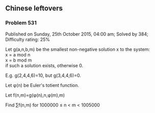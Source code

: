 Chinese leftovers
-----------------

### Problem 531

Published on Sunday, 25th October 2015, 04:00 am; Solved by 384;
Difficulty rating: 25%

Let g(a,n,b,m) be the smallest non-negative solution x to the system:\
x = a mod n\
x = b mod m\
 if such a solution exists, otherwise 0.

E.g. g(2,4,4,6)=10, but g(3,4,4,6)=0.

Let φ(n) be Euler's totient function.

Let f(n,m)=g(φ(n),n,φ(m),m)

Find ∑f(n,m) for 1000000 ≤ n \< m \< 1005000
